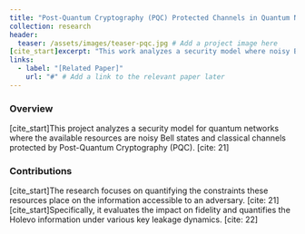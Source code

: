 ```yaml
---
title: "Post-Quantum Cryptography (PQC) Protected Channels in Quantum Networks"
collection: research
header:
  teaser: /assets/images/teaser-pqc.jpg # Add a project image here
[cite_start]excerpt: "This work analyzes a security model where noisy Bell states and PQC-protected classical channels constrain the information accessible to an adversary. [cite: 21]"
links:
  - label: "[Related Paper]"
    url: "#" # Add a link to the relevant paper later
---
```


### Overview
[cite_start]This project analyzes a security model for quantum networks where the available resources are noisy Bell states and classical channels protected by Post-Quantum Cryptography (PQC). [cite: 21]

### Contributions
[cite_start]The research focuses on quantifying the constraints these resources place on the information accessible to an adversary. [cite: 21] [cite_start]Specifically, it evaluates the impact on fidelity and quantifies the Holevo information under various key leakage dynamics. [cite: 22]
